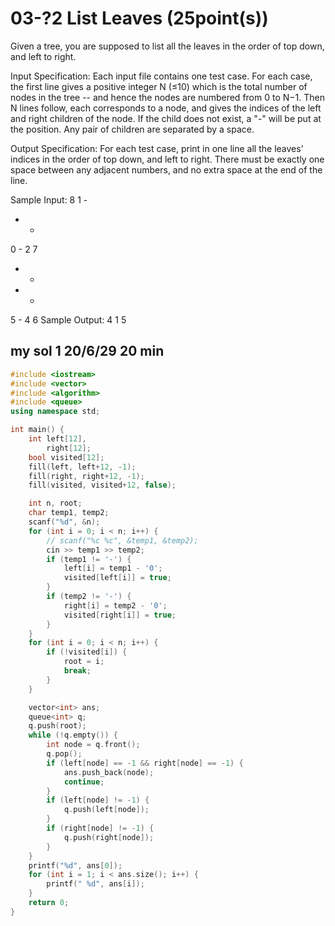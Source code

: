 # 03-?2 List Leaves (25point(s))

Given a tree, you are supposed to list all the leaves in the order of top down, and left to right.

Input Specification:
Each input file contains one test case. For each case, the first line gives a positive integer N (≤10) which is the total number of nodes in the tree -- and hence the nodes are numbered from 0 to N−1. Then N lines follow, each corresponds to a node, and gives the indices of the left and right children of the node. If the child does not exist, a "-" will be put at the position. Any pair of children are separated by a space.

Output Specification:
For each test case, print in one line all the leaves' indices in the order of top down, and left to right. There must be exactly one space between any adjacent numbers, and no extra space at the end of the line.

Sample Input:
8
1 -
- -
0 -
2 7
- -
- -
5 -
4 6
Sample Output:
4 1 5


## my sol 1     20/6/29     20 min

``` C++
#include <iostream>
#include <vector>
#include <algorithm>
#include <queue>
using namespace std;

int main() {
    int left[12],
        right[12];
    bool visited[12];
    fill(left, left+12, -1);
    fill(right, right+12, -1);
    fill(visited, visited+12, false);

    int n, root;
    char temp1, temp2;
    scanf("%d", &n);
    for (int i = 0; i < n; i++) {
        // scanf("%c %c", &temp1, &temp2);
        cin >> temp1 >> temp2;
        if (temp1 != '-') {
            left[i] = temp1 - '0';
            visited[left[i]] = true;
        }
        if (temp2 != '-') {
            right[i] = temp2 - '0';
            visited[right[i]] = true;
        }
    }
    for (int i = 0; i < n; i++) {
        if (!visited[i]) {
            root = i;
            break;
        }
    }

    vector<int> ans;
    queue<int> q;
    q.push(root);
    while (!q.empty()) {
        int node = q.front();
        q.pop();
        if (left[node] == -1 && right[node] == -1) {
            ans.push_back(node);
            continue;
        }
        if (left[node] != -1) {
            q.push(left[node]);
        }
        if (right[node] != -1) {
            q.push(right[node]);
        }
    }
    printf("%d", ans[0]);
    for (int i = 1; i < ans.size(); i++) {
        printf(" %d", ans[i]);
    }
    return 0;
}
```
